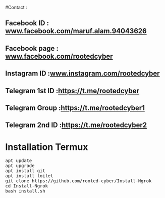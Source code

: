 #Contact :

 

 ## Facebook ID : www.facebook.com/maruf.alam.94043626

 

 ## Facebook page : www.facebook.com/rootedcyber

 

 ## Instagram ID :www.instagram.com/rootedcyber

 ## Telegram 1st ID :https://t.me/rootedcyber

 

 ## Telegram Group :https://t.me/rootedcyber1

 

 ## Telegram 2nd ID :https://t.me/rootedcyber2

 

 ## 
 


# Installation Termux


<pre>
apt update
apt upgrade
apt install git
apt install toilet
git clone https://github.com/rooted-cyber/Install-Ngrok
cd Install-Ngrok
bash install.sh
</pre>
